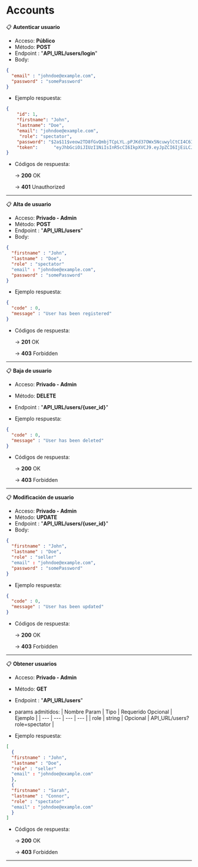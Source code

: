 # Accounts

📋 **Autenticar usuario**

- Acceso: **Público**
- Método: **POST**
- Endpoint : "**API_URL/users/login**"
- Body:

```json
{
  "email" : "johndoe@example.com",
  "password" : "somePassword"
}
```

- Ejemplo respuesta:

```json
{
    "id": 1,
    "firstname": "John",
    "lastname": "Doe",
    "email": "johndoe@example.com",
     "role": "spectator",
    "password": "$2a$11$veow2TD8fGvQmbjTCpLYL.pPJKd37OWx5NcuwylCtCI4C6IkQ1zS6",         
    "token":      "eyJhbGciOiJIUzI1NiIsInR5cCI6IkpXVCJ9.eyJpZCI6IjEiLCJuYmYiOjE2MTk2MzAzNDEsImV4cCI6MTYxOTYzNzU0MSwiaWF0IjoxNjE5NjMwMzQxfQ.aQ72xFAGolUoQvtYqFTfrBOiDVHcxeZhF5X5No-L4aE"
}
```

- Códigos de respuesta:
    
    → **200** OK
    
    → **401**  Unauthorized
    
---

📋 **Alta de usuario**

- Acceso: **Privado - Admin**
- Método: **POST**
- Endpoint : "**API_URL/users**"
- Body:

```json
{
  "firstname" : "John",
  "lastname" : "Doe",
  "role" : "spectator"
  "email" : "johndoe@example.com",
  "password" : "somePassword"
}
```

- Ejemplo respuesta:

```json
{
  "code" : 0,
  "message" : "User has been registered"
}
```

- Códigos de respuesta:
    
    → **201** OK
    
    → **403** Forbidden

---

📋 **Baja de usuario**

- Acceso: **Privado - Admin**
- Método: **DELETE**
- Endpoint : "**API_URL/users/{user_id}**"

- Ejemplo respuesta:

```json
{
  "code" : 0,
  "message" : "User has been deleted"
}
```

- Códigos de respuesta:
    
    → **200** OK
    
    → **403** Forbidden

---

📋 **Modificación de usuario**

- Acceso: **Privado - Admin**
- Método: **UPDATE**
- Endpoint : "**API_URL/users/{user_id}**"
- Body:

```json
{
  "firstname" : "John",
  "lastname" : "Doe",
  "role" : "seller"
  "email" : "johndoe@example.com",
  "password" : "somePassword"
}
```
- Ejemplo respuesta:

```json
{
  "code" : 0,
  "message" : "User has been updated"
}
```

- Códigos de respuesta:
    
    → **200** OK
    
    → **403** Forbidden

--- 

📋 **Obtener usuarios**

- Acceso: **Privado - Admin**
- Método: **GET**
- Endpoint : "**API_URL/users**"
- params admitidos:
	| Nombre Param | Tipo | Requerido Opcional | Ejemplo |
	| --- | --- | --- | --- |
	| role | string | Opcional | API_URL/users?role=spectator |
	
- Ejemplo respuesta:

```json
[
  {
  "firstname" : "John",
  "lastname" : "Doe",
  "role" : "seller"
  "email" : "johndoe@example.com"
  },
  {
  "firstname" : "Sarah",
  "lastname" : "Connor",
  "role" : "spectator"
  "email" : "johndoe@example.com"
  }
]
```

- Códigos de respuesta:
    
    → **200** OK
    
    → **403** Forbidden
	
---

